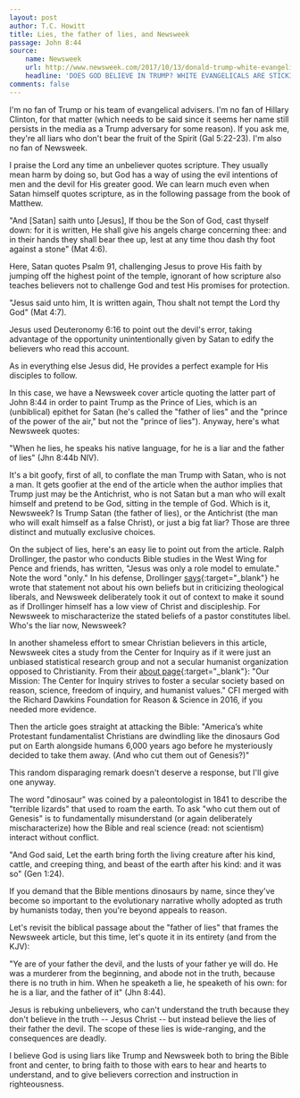 ```yaml
---
layout: post
author: T.C. Howitt
title: Lies, the father of lies, and Newsweek
passage: John 8:44
source:
    name: Newsweek
    url: http://www.newsweek.com/2017/10/13/donald-trump-white-evangelicals-support-god-677587.html
    headline: 'DOES GOD BELIEVE IN TRUMP? WHITE EVANGELICALS ARE STICKING WITH THEIR "PRINCE OF LIES"'
comments: false
---
```


I'm no fan of Trump or his team of evangelical advisers.  I'm no fan of Hillary Clinton, for that matter (which needs to be said since it seems her name still persists in the media as a Trump adversary for some reason).  If you ask me, they're all liars who don't bear the fruit of the Spirit (Gal 5:22-23).  I'm also no fan of Newsweek.

I praise the Lord any time an unbeliever quotes scripture.  They usually mean harm by doing so, but God has a way of using the evil intentions of men and the devil for His greater good.  We can learn much even when Satan himself quotes scripture, as in the following passage from the book of Matthew.

"And [Satan] saith unto [Jesus], If thou be the Son of God, cast thyself down: for it is written, He shall give his angels charge concerning thee: and in their hands they shall bear thee up, lest at any time thou dash thy foot against a stone" (Mat 4:6).

Here, Satan quotes Psalm 91, challenging Jesus to prove His faith by jumping off the highest point of the temple, ignorant of how scripture also teaches believers not to challenge God and test His promises for protection.

"Jesus said unto him, It is written again, Thou shalt not tempt the Lord thy God" (Mat 4:7).

Jesus used Deuteronomy 6:16 to point out the devil's error, taking advantage of the opportunity unintentionally given by Satan to edify the believers who read this account.

As in everything else Jesus did, He provides a perfect example for His disciples to follow.

In this case, we have a Newsweek cover article quoting the latter part of John 8:44 in order to paint Trump as the Prince of Lies, which is an (unbiblical) epithet for Satan (he's called the "father of lies" and the "prince of the power of the air," but not the "prince of lies").  Anyway, here's what Newsweek quotes:

"When he lies, he speaks his native language, for he is a liar and the father of lies" (Jhn 8:44b NIV).

It's a bit goofy, first of all, to conflate the man Trump with Satan, who is not a man.  It gets goofier at the end of the article when the author implies that Trump just may be the Antichrist, who is not Satan but a man who will exalt himself and pretend to be God, sitting in the temple of God.  Which is it, Newsweek?  Is Trump Satan (the father of lies), or the Antichrist (the man who will exalt himself as a false Christ), or just a big fat liar?  Those are three distinct and mutually exclusive choices.

On the subject of lies, here's an easy lie to point out from the article.  Ralph Drollinger, the pastor who conducts Bible studies in the West Wing for Pence and friends, has written, "Jesus was only a role model to emulate."  Note the word "only."  In his defense, Drollinger [says](https://capmin.org/capitol-ministries-responds-to-newsweek/){:target="_blank"} he wrote that statement not about his own beliefs but in criticizing theological liberals, and Newsweek deliberately took it out of context to make it sound as if Drollinger himself has a low view of Christ and discipleship.  For Newsweek to mischaracterize the stated beliefs of a pastor constitutes libel.  Who's the liar now, Newsweek?

In another shameless effort to smear Christian believers in this article, Newsweek cites a study from the Center for Inquiry as if it were just an unbiased statistical research group and not a secular humanist organization opposed to Christianity.  From their [about page](https://www.centerforinquiry.net/about){:target="_blank"}: "Our Mission: The Center for Inquiry strives to foster a secular society based on reason, science, freedom of inquiry, and humanist values."  CFI merged with the Richard Dawkins Foundation for Reason & Science in 2016, if you needed more evidence.

Then the article goes straight at attacking the Bible: "America’s white Protestant fundamentalist Christians are dwindling like the dinosaurs God put on Earth alongside humans 6,000 years ago before he mysteriously decided to take them away. (And who cut them out of Genesis?)"

This random disparaging remark doesn't deserve a response, but I'll give one anyway.

The word "dinosaur" was coined by a paleontologist in 1841 to describe the "terrible lizards" that used to roam the earth.  To ask "who cut them out of Genesis" is to fundamentally misunderstand (or again deliberately mischaracterize) how the Bible and real science (read: not scientism) interact without conflict.

"And God said, Let the earth bring forth the living creature after his kind, cattle, and creeping thing, and beast of the earth after his kind: and it was so" (Gen 1:24).

If you demand that the Bible mentions dinosaurs by name, since they've become so important to the evolutionary narrative wholly adopted as truth by humanists today, then you're beyond appeals to reason.

Let's revisit the biblical passage about the "father of lies" that frames the Newsweek article, but this time, let's quote it in its entirety (and from the KJV):

"Ye are of your father the devil, and the lusts of your father ye will do. He was a murderer from the beginning, and abode not in the truth, because there is no truth in him. When he speaketh a lie, he speaketh of his own: for he is a liar, and the father of it" (Jhn 8:44).

Jesus is rebuking unbelievers, who can't understand the truth because they don't believe in the truth -- Jesus Christ -- but instead believe the lies of their father the devil.  The scope of these lies is wide-ranging, and the consequences are deadly.

I believe God is using liars like Trump and Newsweek both to bring the Bible front and center, to bring faith to those with ears to hear and hearts to understand, and to give believers correction and instruction in righteousness.
